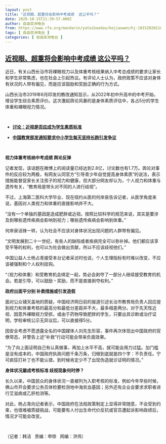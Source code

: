 ```yaml
---
layout: post
title: "近视眼、超重将会影响中考成绩  这公平吗？"
date: 2020-10-15T21:39:57.000Z
author: 自由亚洲电台
from: https://www.rfa.org/mandarin/yataibaodao/kejiaowen/hj-10152020110553.html
tags: [ 自由亚洲电台 ]
categories: [ 自由亚洲电台 ]
---
```

<!--1602797997000-->
[近视眼、超重将会影响中考成绩  这公平吗？](https://www.rfa.org/mandarin/yataibaodao/kejiaowen/hj-10152020110553.html)
------

<div>
<p>近日，有关山西长治市将裸眼视力以及体重考核结果纳入中考总成绩的要求让家长和学生非常焦虑，也在社会上引起热议。有评论人士认为，政府政策不应该对身体有状况的人带有偏见，而是应该鼓励和奖励正确的行为方式。</p><p>山西长治市2019年6月印发的教改通知显示，从2022年初中升高中的中考开始，增设学生综合素质评价。这次激起舆论风暴的是身体素质评估中，各占5分的学生体重和裸眼视力情况。</p><p> </p><ul><li><b><a class="external-link" href="http://www.rfa.org/mandarin/yataibaodao/jinshi-12172009105407.html">讨论：近视是否应成为学生素质标准</a></b></li></ul><ul><li><b><a class="external-link" href="http://www.rfa.org/mandarin/yataibaodao/changpao-10072008103956.html">中国教育部发通知要求中小学生每天坚持长跑引发争议</a></b></li></ul><p> </p><p><b>视力体重考核纳中考成绩 舆论反弹</b></p><p>记者发现，该话题在微博上的阅读量已经达到2.8亿，讨论数也有1.7万。舆论对事件的反应较为两极，有网友认同官方“引导青少年自觉提高身体素质”的说法，表示措施能督促家长关注孩子的视力和健康，但大部分网友却认为，个人视力和体重与遗传有关，“教育局是带头对不同的人进行歧视”。</p><p>不过，上海第二医科大学毕业、现在纽约从医的何岸泉告诉记者，从医学角度来说，基因对人类视力和体重的直接影响并不大。</p><p>“没有一个单独的基因是造成肥胖或近视。按照比较科学的规范来说，其实是要涉及到哪些遗传疾病会影响到视力；哪些遗传疾病会影响到体重。”</p><p>何岸泉话锋一转，认为社会不应该对身体状况出现问题的人群带有偏见。</p><p>“文明发展到二十一世纪，有些人的缺陷或者疾病完全可以弥补掉。他们都应该享受平等的权利，也可以为社会做出贡献，所以不应该歧视他们。”</p><p>中国公益人士杨占青接受本台记者采访时也说，个人生理指标有时难以改变，不应该被强制和个人权利挂钩。</p><p>“（视力和体重）和受教育机会绑定一起，势必会剥夺了一部分人继续接受教育的机会。若是引导，可以鼓励丶奖励，而不是直接剥夺权利。”</p><p><b>政府出面平分别 补救措施或引发造假</b></p><p>面对公众铺天盖地的质疑，中国经济网日前的报道引述长治市教育局负责人回应提到视力和体重考核的最高分和最低分差距并不大，最多相差两分。对于先天性近视、因意外裸眼视力受损，或由于药物导致肥胖的学生，只要出具诊断或治疗证明，学校审核公示无异议后，可以直接得5分。</p><p>因安全考虑不愿透露全名的中国媒体人刘先生形容，事件再次体现出中国政府的官僚常态，并警告上述“补救”行动可能会带来负面效果。</p><p>“为了向上面证明自己有认真做事，再加上水平不高，就可能会用力过猛。加门槛是没有成本的，中国政府执政问题千条万条，归根到底就是四个字：不负责任。宁可疯狂打补丁也不能认错，到时候肯定少不了出现伪造就诊证明的情况。”</p><p><b>身体状况屡成考核标准 歧视现象何时停？</b></p><p>长久以来，中国民众的身体状况一直被列为入职考核的标准，例如今年早些时候，佛山市开会要求公务员体检要检测地中海贫血基因；另外还有企业会要求求职者进行艾滋病或乙肝检测等。</p><p>对此，杨占青向记者表示，中国政府在法规政策制定上显得非常随意，不会受到约束，也很难被质疑挑战，可能要有人付出生命代价反抗或官员遭起诉影响政绩后，情况才可能会改变。</p><p> </p><p>（记者：韩洁   责编：申铧   网编：洪伟）</p>
</div>
